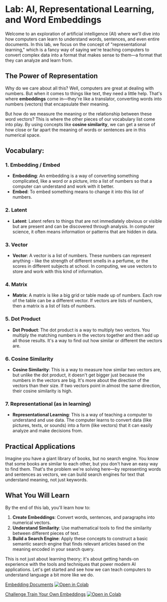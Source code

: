 # Lab: AI, Representational Learning, and Word Embeddings

Welcome to an exploration of artificial intelligence (AI) where we'll dive into how computers can learn to understand words, sentences, and even entire documents. In this lab, we focus on the concept of "representational learning," which is a fancy way of saying we're teaching computers to convert complex data into a format that makes sense to them—a format that they can analyze and learn from.

## The Power of Representation

Why do we care about all this? Well, computers are great at dealing with numbers. But when it comes to things like text, they need a little help. That's where **embeddings** come in—they're like a translator, converting words into numbers (vectors) that encapsulate their meaning.

But how do we measure the meaning or the relationship between these word vectors? This is where the other pieces of our vocabulary list come into play. By using concepts like **cosine similarity**, we can get a sense of how close or far apart the meaning of words or sentences are in this numerical space.

## Vocabulary:
### 1. Embedding / Embed
- **Embedding**: An embedding is a way of converting something complicated, like a word or a picture, into a list of numbers so that a computer can understand and work with it better.
- **Embed**: To embed something means to change it into this list of numbers.

### 2. Latent
- **Latent**: Latent refers to things that are not immediately obvious or visible but are present and can be discovered through analysis. In computer science, it often means information or patterns that are hidden in data.

### 3. Vector
- **Vector**: A vector is a list of numbers. These numbers can represent anything - like the strength of different smells in a perfume, or the scores in different subjects at school. In computing, we use vectors to store and work with this kind of information.

### 4. Matrix
- **Matrix**: A matrix is like a big grid or table made up of numbers. Each row of the table can be a different vector. If vectors are lists of numbers, then a matrix is a list of lists of numbers.

### 5. Dot Product
- **Dot Product**: The dot product is a way to multiply two vectors. You multiply the matching numbers in the vectors together and then add up all those results. It's a way to find out how similar or different the vectors are.

### 6. Cosine Similarity
- **Cosine Similarity**: This is a way to measure how similar two vectors are, but unlike the dot product, it doesn't get bigger just because the numbers in the vectors are big. It's more about the direction of the vectors than their size. If two vectors point in almost the same direction, their cosine similarity is high.

### 7. Representational (as in learning)
- **Representational Learning**: This is a way of teaching a computer to understand and use data. The computer learns to convert data (like pictures, texts, or sounds) into a form (like vectors) that it can easily analyze and make decisions from.

## Practical Applications

Imagine you have a giant library of books, but no search engine. You know that some books are similar to each other, but you don't have an easy way to find them. That's the problem we're solving here—by representing words and sentences as vectors, we can build search engines for text that understand meaning, not just keywords.

## What You Will Learn

By the end of this lab, you'll learn how to:

1. **Create Embeddings**: Convert words, sentences, and paragraphs into numerical vectors.
2. **Understand Similarity**: Use mathematical tools to find the similarity between different pieces of text.
3. **Build a Search Engine**: Apply these concepts to construct a basic semantic search engine that finds relevant articles based on the meaning encoded in your search query.

This is not just about learning theory; it's about getting hands-on experience with the tools and techniques that power modern AI applications. Let's get started and see how we can teach computers to understand language a bit more like we do.

[Embedding Documents](embedding-documents.ipynb) [![Open in Colab](https://colab.research.google.com/assets/colab-badge.svg)](https://colab.research.google.com/github/marr75/wecodekc-scientific-computing/blob/main/2023/section-03/lab-02/embedding-documents.ipynb)

[Challenge Train Your Own Embeddings](challenge-train-your-own.ipynb) [![Open in Colab](https://colab.research.google.com/assets/colab-badge.svg)](https://colab.research.google.com/github/marr75/wecodekc-scientific-computing/blob/main/2023/section-03/lab-02/challenge-train-your-own.ipynb)